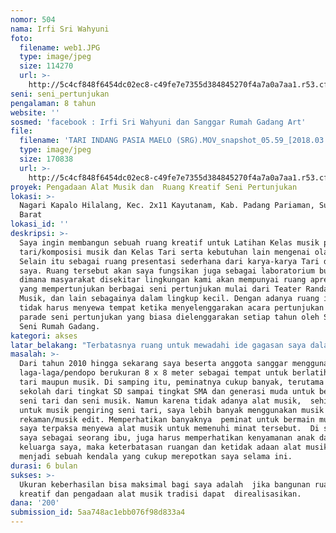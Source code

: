```yaml
---
nomor: 504
nama: Irfi Sri Wahyuni
foto:
  filename: web1.JPG
  type: image/jpeg
  size: 114270
  url: >-
    http://5c4cf848f6454dc02ec8-c49fe7e7355d384845270f4a7a0a7aa1.r53.cf2.rackcdn.com/2b1cfbdd-8c5c-418a-8d2a-3c1bd217c588/web1.JPG
seni: seni_pertunjukan
pengalaman: 8 tahun
website: ''
sosmed: 'facebook : Irfi Sri Wahyuni dan Sanggar Rumah Gadang Art'
file:
  filename: 'TARI INDANG PASIA MAELO (SRG).MOV_snapshot_05.59_[2018.03.11_22.05.09].jpg'
  type: image/jpeg
  size: 170838
  url: >-
    http://5c4cf848f6454dc02ec8-c49fe7e7355d384845270f4a7a0a7aa1.r53.cf2.rackcdn.com/b12979d8-bcc1-48e1-af71-d5f8c8ee6a05/TARI%20INDANG%20PASIA%20MAELO%20(SRG).MOV_snapshot_05.59_[2018.03.11_22.05.09].jpg
proyek: Pengadaan Alat Musik dan  Ruang Kreatif Seni Pertunjukan
lokasi: >-
  Nagari Kapalo Hilalang, Kec. 2x11 Kayutanam, Kab. Padang Pariaman, Sumatera
  Barat 
lokasi_id: ''
deskripsi: >-
  Saya ingin membangun sebuah ruang kreatif untuk Latihan Kelas musik pengiring
  tari/komposisi musik dan Kelas Tari serta kebutuhan lain mengenai olah tubuh.
  Selain itu sebagai ruang presentasi sederhana dari karya-karya Tari dan Musik
  saya. Ruang tersebut akan saya fungsikan juga sebagai laboratorium budaya,
  dimana masyarakat disekitar lingkungan kami akan mempunyai ruang apresiasi
  yang mempertunjukan berbagai seni pertunjukan mulai dari Teater Randai, Tari,
  Musik, dan lain sebagainya dalam lingkup kecil. Dengan adanya ruang ini kami
  tidak harus menyewa tempat ketika menyelenggarakan acara pertunjukan dan
  parade seni pertunjukan yang biasa dielenggarakan setiap tahun oleh Sanggar
  Seni Rumah Gadang. 
kategori: akses
latar_belakang: "Terbatasnya ruang untuk mewadahi ide gagasan saya dalam berkarya dan tidak adanya alat musik untuk pengiring Tari, sehingga mendorong saya untuk sebisa mungkin mendapat bantuan dari berbagai pihak. Dengan adanya program Hibah ini akan sangat membantu terwujudnya cita-cita saya dalam membangun budaya berkesenian yang positif di daerah saya, serta menjadikan ruang alternatif bagi masyarakat khususnya generasi muda dan anak-anak sekolah untuk berekspresi dan berapresiasi secara langsung dalam ruang kreatif yang akan saya bangun nanti. \r\nSaya selaku penggagas memiliki keinginan besar, agar ruang kreatif ini dapat menjadi tempat   kreatifitas seni berupa menampilkan hasil karya cipta agar dapat dinikmati oleh masyarakat.\r\n"
masalah: >-
  Dari tahun 2010 hingga sekarang saya beserta anggota sanggar menggunakan ruang
  laga-laga/pendopo berukuran 8 x 8 meter sebagai tempat untuk berlatih seni
  tari maupun musik. Di samping itu, peminatnya cukup banyak, terutama anak
  sekolah dari tingkat SD sampai tingkat SMA dan generasi muda untuk berlatih 
  seni tari dan seni musik. Namun karena tidak adanya alat musik,  sehingga
  untuk musik pengiring seni tari, saya lebih banyak menggunakan musik
  rekaman/musik edit. Memperhatikan banyaknya  peminat untuk bermain musik, 
  saya terpaksa menyewa alat musik untuk memenuhi minat tersebut.  Di sisi lain
  saya sebagai seorang ibu, juga harus memperhatikan kenyamanan anak dan
  keluarga saya, maka keterbatasan ruangan dan ketidak adaan alat musik tersebut
  menjadi sebuah kendala yang cukup merepotkan saya selama ini.  
durasi: 6 bulan
sukses: >-
  Ukuran keberhasilan bisa maksimal bagi saya adalah  jika bangunan ruang
  kreatif dan pengadaan alat musik tradisi dapat  direalisasikan.
dana: '200'
submission_id: 5aa748ac1ebb076f98d833a4
---
```

